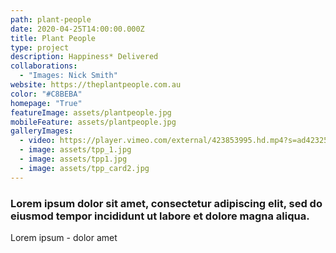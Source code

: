 ```yaml
---
path: plant-people
date: 2020-04-25T14:00:00.000Z
title: Plant People
type: project
description: Happiness* Delivered
collaborations:
  - "Images: Nick Smith"
website: https://theplantpeople.com.au
color: "#C8BEBA"
homepage: "True"
featureImage: assets/plantpeople.jpg
mobileFeature: assets/plantpeople.jpg
galleryImages:
  - video: https://player.vimeo.com/external/423853995.hd.mp4?s=ad42325f5091e72226850575584dadaf5c48a026&profile_id=175
  - image: assets/tpp_1.jpg
  - image: assets/tpp1.jpg
  - image: assets/tpp_card2.jpg
---
```

### Lorem ipsum dolor sit amet, consectetur adipiscing elit, sed do eiusmod tempor incididunt ut labore et dolore magna aliqua.

Lorem ipsum - dolor amet
 